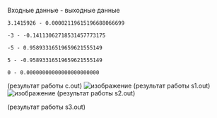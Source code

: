 Входные данные - выходные данные

    3.1415926 - 0.00002119615196688066699

    -3 - -0.14113062718531457773175

    -5 - 0.95893316519659621555149

    5 - -0.95893316519659621555149

    0 - 0.00000000000000000000000

(результат работы c.out)
![изображение](https://user-images.githubusercontent.com/61345502/202898993-178585cf-8944-4bb6-8bf0-2597c722ec73.png)
(результат работы s1.out)
![изображение](https://user-images.githubusercontent.com/61345502/202899265-b309fb08-2904-43fd-8ff8-2d2fc3131451.png)
(результат работы s2.out)

(результат работы s3.out)
